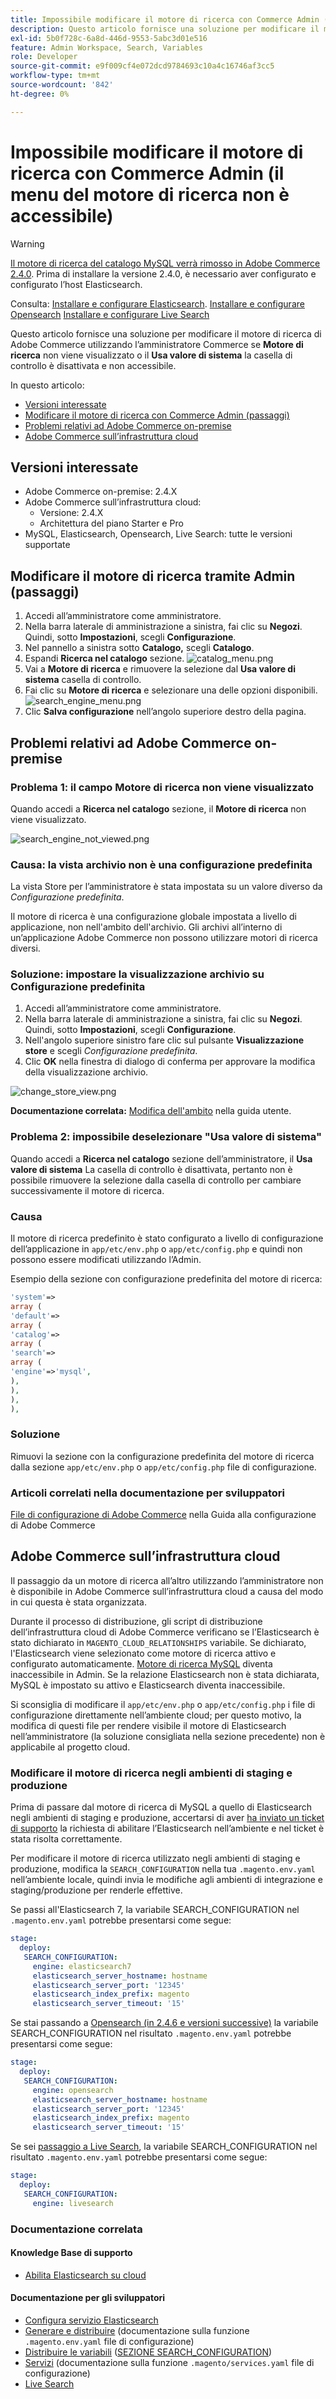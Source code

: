 ```yaml
---
title: Impossibile modificare il motore di ricerca con Commerce Admin (il menu del motore di ricerca non è accessibile)
description: Questo articolo fornisce una soluzione per modificare il motore di ricerca di Adobe Commerce utilizzando l’amministratore di Commerce se il campo Motore di ricerca non viene visualizzato o se la casella di controllo Usa valore di sistema è disattivata e non accessibile.
exl-id: 5b0f728c-6a8d-446d-9553-5abc3d01e516
feature: Admin Workspace, Search, Variables
role: Developer
source-git-commit: e9f009cf4e072dcd9784693c10a4c16746af3cc5
workflow-type: tm+mt
source-wordcount: '842'
ht-degree: 0%

---
```


# Impossibile modificare il motore di ricerca con Commerce Admin (il menu del motore di ricerca non è accessibile)

>[!WARNING]
>
> [Il motore di ricerca del catalogo MySQL verrà rimosso in Adobe Commerce 2.4.0](/help/announcements/adobe-commerce-announcements/mysql-catalog-search-engine-will-be-removed-in-magento-2-4-0.md). Prima di installare la versione 2.4.0, è necessario aver configurato e configurato l’host Elasticsearch.
> 
> Consulta:
> [Installare e configurare Elasticsearch](https://experienceleague.adobe.com/en/docs/commerce-cloud-service/user-guide/configure/service/elasticsearch).
> [Installare e configurare Opensearch](https://experienceleague.adobe.com/en/docs/commerce-cloud-service/user-guide/configure/service/opensearch)
> [Installare e configurare Live Search](https://experienceleague.adobe.com/en/docs/commerce-merchant-services/live-search/install)

Questo articolo fornisce una soluzione per modificare il motore di ricerca di Adobe Commerce utilizzando l’amministratore Commerce se **Motore di ricerca** non viene visualizzato o il **Usa valore di sistema** la casella di controllo è disattivata e non accessibile.

In questo articolo:

* [Versioni interessate](#affected-versions)
* [Modificare il motore di ricerca con Commerce Admin (passaggi)](#change-search-engine-using-magento-admin-steps)
* [Problemi relativi ad Adobe Commerce on-premise](#magento-commerce-on-premise)
* [Adobe Commerce sull’infrastruttura cloud](#magento-commerce-cloud)

## Versioni interessate

* Adobe Commerce on-premise: 2.4.X
* Adobe Commerce sull’infrastruttura cloud:
   * Versione: 2.4.X
   * Architettura del piano Starter e Pro
* MySQL, Elasticsearch, Opensearch, Live Search: tutte le versioni supportate

## Modificare il motore di ricerca tramite Admin (passaggi)

1. Accedi all’amministratore come amministratore.
1. Nella barra laterale di amministrazione a sinistra, fai clic su **Negozi**. Quindi, sotto **Impostazioni**, scegli **Configurazione**.
1. Nel pannello a sinistra sotto **Catalogo,** scegli **Catalogo**.
1. Espandi **Ricerca nel catalogo** sezione.    ![catalog_menu.png](assets/catalog_menu.png)
1. Vai a **Motore di ricerca** e rimuovere la selezione dal **Usa valore di sistema** casella di controllo.
1. Fai clic su **Motore di ricerca** e selezionare una delle opzioni disponibili.    ![search_engine_menu.png](assets/search_engine_menu.png)
1. Clic **Salva configurazione** nell’angolo superiore destro della pagina.

## Problemi relativi ad Adobe Commerce on-premise

### Problema 1: il campo Motore di ricerca non viene visualizzato

Quando accedi a **Ricerca nel catalogo** sezione, il **Motore di ricerca** non viene visualizzato.

![search_engine_not_viewed.png](assets/search_engine_not_displayed.png)

### Causa: la vista archivio non è una configurazione predefinita

La vista Store per l’amministratore è stata impostata su un valore diverso da *Configurazione predefinita*.

Il motore di ricerca è una configurazione globale impostata a livello di applicazione, non nell&#39;ambito dell&#39;archivio. Gli archivi all’interno di un’applicazione Adobe Commerce non possono utilizzare motori di ricerca diversi.

### Soluzione: impostare la visualizzazione archivio su Configurazione predefinita

1. Accedi all’amministratore come amministratore.
1. Nella barra laterale di amministrazione a sinistra, fai clic su **Negozi**. Quindi, sotto **Impostazioni**, scegli **Configurazione**.
1. Nell&#39;angolo superiore sinistro fare clic sul pulsante **Visualizzazione store** e scegli *Configurazione predefinita*.
1. Clic **OK** nella finestra di dialogo di conferma per approvare la modifica della visualizzazione archivio.

![change_store_view.png](assets/change_store_view.png)

**Documentazione correlata:** [Modifica dell&#39;ambito](https://experienceleague.adobe.com/docs/commerce-admin/config/scope-change.html#set-the-scope) nella guida utente.

### Problema 2: impossibile deselezionare &quot;Usa valore di sistema&quot;

Quando accedi a **Ricerca nel catalogo** sezione dell’amministratore, il **Usa valore di sistema** La casella di controllo è disattivata, pertanto non è possibile rimuovere la selezione dalla casella di controllo per cambiare successivamente il motore di ricerca.

### Causa

Il motore di ricerca predefinito è stato configurato a livello di configurazione dell’applicazione in `app/etc/env.php` o `app/etc/config.php` e quindi non possono essere modificati utilizzando l’Admin.

Esempio della sezione con configurazione predefinita del motore di ricerca:

```php
'system'=>
array (
'default'=>
array (
'catalog'=>
array (
'search'=>
array (
'engine'=>'mysql',
),
),
),
),
```

### Soluzione

Rimuovi la sezione con la configurazione predefinita del motore di ricerca dalla sezione `app/etc/env.php` o `app/etc/config.php` file di configurazione.

### Articoli correlati nella documentazione per sviluppatori

[File di configurazione di Adobe Commerce](https://experienceleague.adobe.com/docs/commerce-operations/configuration-guide/files/deployment-files.html) nella Guida alla configurazione di Adobe Commerce

## Adobe Commerce sull’infrastruttura cloud

Il passaggio da un motore di ricerca all’altro utilizzando l’amministratore non è disponibile in Adobe Commerce sull’infrastruttura cloud a causa del modo in cui questa è stata organizzata.

Durante il processo di distribuzione, gli script di distribuzione dell’infrastruttura cloud di Adobe Commerce verificano se l’Elasticsearch è stato dichiarato in `MAGENTO_CLOUD_RELATIONSHIPS` variabile. Se dichiarato, l&#39;Elasticsearch viene selezionato come motore di ricerca attivo e configurato automaticamente. [Motore di ricerca MySQL](/help/announcements/adobe-commerce-announcements/mysql-catalog-search-engine-will-be-removed-in-magento-2-4-0.md) diventa inaccessibile in Admin. Se la relazione Elasticsearch non è stata dichiarata, MySQL è impostato su attivo e Elasticsearch diventa inaccessibile.

Si sconsiglia di modificare il `app/etc/env.php` o `app/etc/config.php` i file di configurazione direttamente nell’ambiente cloud; per questo motivo, la modifica di questi file per rendere visibile il motore di Elasticsearch nell’amministratore (la soluzione consigliata nella sezione precedente) non è applicabile al progetto cloud.

### Modificare il motore di ricerca negli ambienti di staging e produzione

Prima di passare dal motore di ricerca di MySQL a quello di Elasticsearch negli ambienti di staging e produzione, accertarsi di aver [ha inviato un ticket di supporto](/help/help-center-guide/help-center/magento-help-center-user-guide.md#submit-ticket) la richiesta di abilitare l’Elasticsearch nell’ambiente e nel ticket è stata risolta correttamente.

Per modificare il motore di ricerca utilizzato negli ambienti di staging e produzione, modifica la `SEARCH_CONFIGURATION` nella tua `.magento.env.yaml` nell’ambiente locale, quindi invia le modifiche agli ambienti di integrazione e staging/produzione per renderle effettive.

Se passi all&#39;Elasticsearch 7, la variabile SEARCH\_CONFIGURATION nel `.magento.env.yaml` potrebbe presentarsi come segue:

```yaml
stage:
  deploy:
   SEARCH_CONFIGURATION:
     engine: elasticsearch7
     elasticsearch_server_hostname: hostname
     elasticsearch_server_port: '12345'
     elasticsearch_index_prefix: magento
     elasticsearch_server_timeout: '15'
```

Se stai passando a [Opensearch (in 2.4.6 e versioni successive)](https://experienceleague.adobe.com/en/docs/commerce-knowledge-base/kb/troubleshooting/elasticsearch/search-engine-shown-elasticsearch-despite-open-search) la variabile SEARCH\_CONFIGURATION nel risultato `.magento.env.yaml` potrebbe presentarsi come segue:

```yaml
stage:
  deploy:
   SEARCH_CONFIGURATION:
     engine: opensearch
     elasticsearch_server_hostname: hostname
     elasticsearch_server_port: '12345'
     elasticsearch_index_prefix: magento
     elasticsearch_server_timeout: '15'
```

Se sei [passaggio a Live Search](https://experienceleague.adobe.com/en/docs/commerce-knowledge-base/kb/troubleshooting/miscellaneous/error-opensearch-search-engine-doesnt-exist-falling-back-to-livesearch), la variabile SEARCH\_CONFIGURATION nel risultato `.magento.env.yaml` potrebbe presentarsi come segue:

```yaml
stage:
  deploy:
   SEARCH_CONFIGURATION:
     engine: livesearch
```

### Documentazione correlata

#### Knowledge Base di supporto

* [Abilita Elasticsearch su cloud](/help/how-to/general/enable-elasticsearch-on-cloud.md)

#### Documentazione per gli sviluppatori

* [Configura servizio Elasticsearch](https://experienceleague.adobe.com/docs/commerce-cloud-service/user-guide/configure/service/elasticsearch.html)
* [Generare e distribuire](https://experienceleague.adobe.com/docs/commerce-cloud-service/user-guide/configure/env/configure-env-yaml.html) (documentazione sulla funzione `.magento.env.yaml` file di configurazione)
* [Distribuire le variabili](https://experienceleague.adobe.com/docs/commerce-cloud-service/user-guide/configure/env/stage/variables-deploy.html) ([SEZIONE SEARCH\_CONFIGURATION](https://experienceleague.adobe.com/docs/commerce-cloud-service/user-guide/configure/env/stage/variables-deploy.html#search_configuration))
* [Servizi](https://experienceleague.adobe.com/docs/commerce-cloud-service/user-guide/configure/service/services-yaml.html) (documentazione sulla funzione `.magento/services.yaml` file di configurazione)
* [Live Search](https://experienceleague.adobe.com/en/docs/commerce-merchant-services/live-search/overview)
